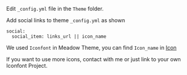 Edit `_config.yml` file in the `Theme` folder.

Add social links to theme `_config.yml` as shown

```
social:
  social_item: links_url || icon_name
```

We used `Iconfont` in Meadow Theme, you can find `Icon_name` in [Icon](_icon/index.html ':ignore')

If you want to use more icons, contact with me or just link to your own Iconfont Project.
